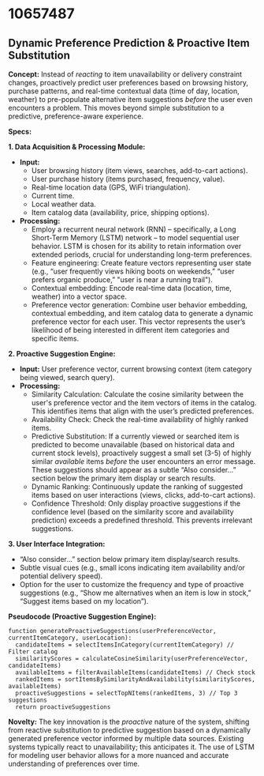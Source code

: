# 10657487

## Dynamic Preference Prediction & Proactive Item Substitution

**Concept:** Instead of *reacting* to item unavailability or delivery constraint changes, proactively predict user preferences based on browsing history, purchase patterns, and real-time contextual data (time of day, location, weather) to pre-populate alternative item suggestions *before* the user even encounters a problem. This moves beyond simple substitution to a predictive, preference-aware experience.

**Specs:**

**1. Data Acquisition & Processing Module:**

*   **Input:**
    *   User browsing history (item views, searches, add-to-cart actions).
    *   User purchase history (items purchased, frequency, value).
    *   Real-time location data (GPS, WiFi triangulation).
    *   Current time.
    *   Local weather data.
    *   Item catalog data (availability, price, shipping options).
*   **Processing:**
    *   Employ a recurrent neural network (RNN) – specifically, a Long Short-Term Memory (LSTM) network – to model sequential user behavior. LSTM is chosen for its ability to retain information over extended periods, crucial for understanding long-term preferences.
    *   Feature engineering: Create feature vectors representing user state (e.g., “user frequently views hiking boots on weekends,” “user prefers organic produce,” "user is near a running trail").
    *   Contextual embedding: Encode real-time data (location, time, weather) into a vector space.
    *   Preference vector generation: Combine user behavior embedding, contextual embedding, and item catalog data to generate a dynamic preference vector for each user.  This vector represents the user’s likelihood of being interested in different item categories and specific items.

**2. Proactive Suggestion Engine:**

*   **Input:** User preference vector, current browsing context (item category being viewed, search query).
*   **Processing:**
    *   Similarity Calculation: Calculate the cosine similarity between the user's preference vector and the item vectors of items in the catalog. This identifies items that align with the user’s predicted preferences.
    *   Availability Check: Check the real-time availability of highly ranked items.
    *   Predictive Substitution: If a currently viewed or searched item is predicted to become unavailable (based on historical data and current stock levels), proactively suggest a small set (3-5) of highly similar *available* items *before* the user encounters an error message. These suggestions should appear as a subtle “Also consider…” section below the primary item display or search results.
    *   Dynamic Ranking: Continuously update the ranking of suggested items based on user interactions (views, clicks, add-to-cart actions).
    *   Confidence Threshold: Only display proactive suggestions if the confidence level (based on the similarity score and availability prediction) exceeds a predefined threshold. This prevents irrelevant suggestions.

**3.  User Interface Integration:**

*   “Also consider…” section below primary item display/search results.
*   Subtle visual cues (e.g., small icons indicating item availability and/or potential delivery speed).
*   Option for the user to customize the frequency and type of proactive suggestions (e.g., “Show me alternatives when an item is low in stock,” “Suggest items based on my location”).

**Pseudocode (Proactive Suggestion Engine):**

```
function generateProactiveSuggestions(userPreferenceVector, currentItemCategory, userLocation):
  candidateItems = selectItemsInCategory(currentItemCategory) // Filter catalog
  similarityScores = calculateCosineSimilarity(userPreferenceVector, candidateItems)
  availableItems = filterAvailableItems(candidateItems) // Check stock
  rankedItems = sortItemsBySimilarityAndAvailability(similarityScores, availableItems)
  proactiveSuggestions = selectTopNItems(rankedItems, 3) // Top 3 suggestions
  return proactiveSuggestions
```

**Novelty:** The key innovation is the *proactive* nature of the system, shifting from reactive substitution to predictive suggestion based on a dynamically generated preference vector informed by multiple data sources.  Existing systems typically react to unavailability; this anticipates it.  The use of LSTM for modeling user behavior allows for a more nuanced and accurate understanding of preferences over time.